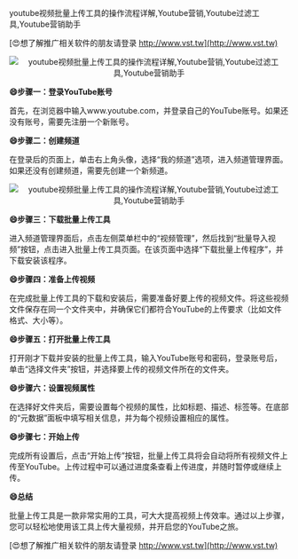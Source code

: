 youtube视频批量上传工具的操作流程详解,Youtube营销,Youtube过滤工具,Youtube营销助手

[😍想了解推广相关软件的朋友请登录 http://www.vst.tw](http://www.vst.tw)

 <center><img src="https://vst.tw/MP4/tuiguang/png/2.png" alt="youtube视频批量上传工具的操作流程详解,Youtube营销,Youtube过滤工具,Youtube营销助手"></center>

**😄步骤一：登录YouTube账号**

首先，在浏览器中输入www.youtube.com，并登录自己的YouTube账号。如果还没有账号，需要先注册一个新账号。

**😄步骤二：创建频道**

在登录后的页面上，单击右上角头像，选择“我的频道”选项，进入频道管理界面。如果还没有创建频道，需要先创建一个新频道。

 <center><img src="https://vst.tw/MP4/tuiguang/png/8.png" alt="youtube视频批量上传工具的操作流程详解,Youtube营销,Youtube过滤工具,Youtube营销助手"></center>

**😄步骤三：下载批量上传工具**

进入频道管理界面后，点击左侧菜单栏中的“视频管理”，然后找到“批量导入视频”按钮，点击进入批量上传工具页面。在该页面中选择“下载批量上传程序”，并下载安装该程序。

**😄步骤四：准备上传视频**

在完成批量上传工具的下载和安装后，需要准备好要上传的视频文件。将这些视频文件保存在同一个文件夹中，并确保它们都符合YouTube的上传要求（比如文件格式、大小等）。

**😄步骤五：打开批量上传工具**

打开刚才下载并安装的批量上传工具，输入YouTube账号和密码，登录账号后，单击“选择文件夹”按钮，并选择要上传的视频文件所在的文件夹。

**😄步骤六：设置视频属性**

在选择好文件夹后，需要设置每个视频的属性，比如标题、描述、标签等。在底部的“元数据”面板中填写相关信息，并为每个视频设置相应的属性。

**😄步骤七：开始上传**

完成所有设置后，点击“开始上传”按钮，批量上传工具将会自动将所有视频文件上传至YouTube。上传过程中可以通过进度条查看上传进度，并随时暂停或继续上传。

**😄总结**

批量上传工具是一款非常实用的工具，可大大提高视频上传效率。通过以上步骤，您可以轻松地使用该工具上传大量视频，并开启您的YouTube之旅。

[😍想了解推广相关软件的朋友请登录 http://www.vst.tw](http://www.vst.tw)



